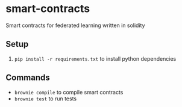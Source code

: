 # smart-contracts

Smart contracts for federated learning written in solidity

## Setup

1. `pip install -r requirements.txt` to install python dependencies

## Commands

- `brownie compile` to compile smart contracts
- `brownie test` to run tests

